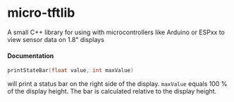 # micro-tftlib
A small C++ library for using with microcontrollers like Arduino or ESPxx to view sensor data on 1.8" displays

#### Documentation

```cpp 
printStateBar(float value, int maxValue)
```
will print a status bar on the right side of the display. `maxValue` equals 100 % of the display height. The bar is calculated relative to the display height.
